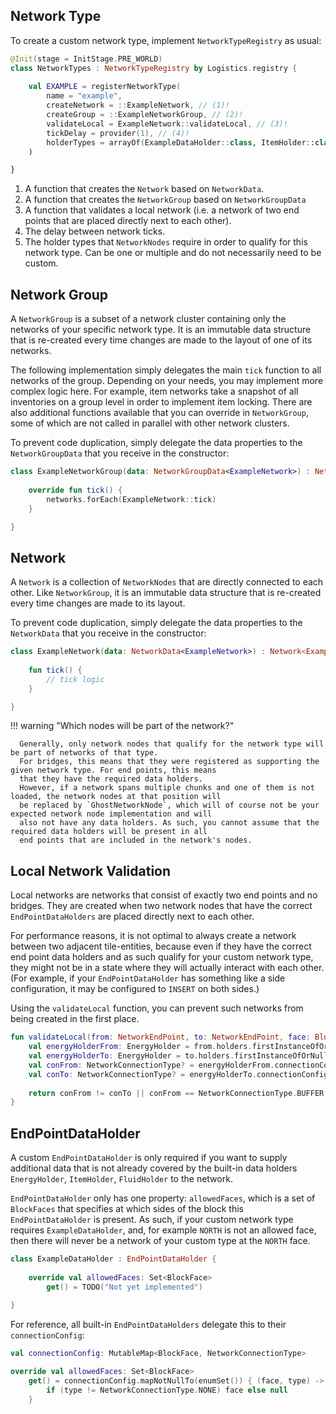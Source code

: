 ## Network Type

To create a custom network type, implement `NetworkTypeRegistry` as usual:

```kotlin
@Init(stage = InitStage.PRE_WORLD)
class NetworkTypes : NetworkTypeRegistry by Logistics.registry {
    
    val EXAMPLE = registerNetworkType(
        name = "example",
        createNetwork = ::ExampleNetwork, // (1)!
        createGroup = ::ExampleNetworkGroup, // (2)!
        validateLocal = ExampleNetwork::validateLocal, // (3)!
        tickDelay = provider(1), // (4)!
        holderTypes = arrayOf(ExampleDataHolder::class, ItemHolder::class) // (5)!
    )

}
```

1. A function that creates the `Network` based on `NetworkData`.
2. A function that creates the `NetworkGroup` based on `NetworkGroupData`
3. A function that validates a local network (i.e. a network of two end points that are placed directly next to each other).
4. The delay between network ticks.
5. The holder types that `NetworkNodes` require in order to qualify for this network type.
   Can be one or multiple and do not necessarily need to be custom.

## Network Group

A `NetworkGroup` is a subset of a network cluster containing only the networks of your specific network type.
It is an immutable data structure that is re-created every time changes are made to the layout of one of its networks.

The following implementation simply delegates the main `tick` function to all networks of the group. Depending on your
needs, you may implement more complex logic here. For example, item networks take a snapshot of all inventories on a
group level in order to implement item locking.
There are also additional functions available that you can override in `NetworkGroup`, some of which are not called in
parallel with other network clusters.

To prevent code duplication, simply delegate the data properties to the `NetworkGroupData` that you receive in the constructor:

```kotlin
class ExampleNetworkGroup(data: NetworkGroupData<ExampleNetwork>) : NetworkGroup<ExampleNetwork>, NetworkGroupData<ExampleNetwork> by data {
    
    override fun tick() {
        networks.forEach(ExampleNetwork::tick)
    }

}
```

## Network

A `Network` is a collection of `NetworkNodes` that are directly connected to each other.
Like `NetworkGroup`, it is an immutable data structure that is re-created every time changes are made to its layout.

To prevent code duplication, simply delegate the data properties to the `NetworkData` that you receive in the constructor:

```kotlin
class ExampleNetwork(data: NetworkData<ExampleNetwork>) : Network<ExampleNetwork>, NetworkData<ExampleNetwork> by data {
    
    fun tick() {
        // tick logic
    }

}
```

!!! warning "Which nodes will be part of the network?"

      Generally, only network nodes that qualify for the network type will be part of networks of that type.
      For bridges, this means that they were registered as supporting the given network type. For end points, this means
      that they have the required data holders.  
      However, if a network spans multiple chunks and one of them is not loaded, the network nodes at that position will
      be replaced by `GhostNetworkNode`, which will of course not be your expected network node implementation and will
      also not have any data holders. As such, you cannot assume that the required data holders will be present in all
      end points that are included in the network's nodes.

## Local Network Validation

Local networks are networks that consist of exactly two end points and no bridges. They are created when two network
nodes that have the correct `EndPointDataHolders` are placed directly next to each other.

For performance reasons, it is not optimal to always create a network between two adjacent tile-entities, because even
if they have the correct end point data holders and as such qualify for your custom network type, they might not be in
a state where they will actually interact with each other. (For example, if your `EndPointDataHolder` has something
like a side configuration, it may be configured to `INSERT` on both sides.)

Using the `validateLocal` function, you can prevent such networks from being created in the first place.

```kotlin title="EnergyNetwork - validateLocal""
fun validateLocal(from: NetworkEndPoint, to: NetworkEndPoint, face: BlockFace): Boolean {
    val energyHolderFrom: EnergyHolder = from.holders.firstInstanceOfOrNull<EnergyHolder>() ?: return false
    val energyHolderTo: EnergyHolder = to.holders.firstInstanceOfOrNull<EnergyHolder>() ?: return false
    val conFrom: NetworkConnectionType? = energyHolderFrom.connectionConfig[face]
    val conTo: NetworkConnectionType? = energyHolderTo.connectionConfig[face.oppositeFace]
    
    return conFrom != conTo || conFrom == NetworkConnectionType.BUFFER
}
```


## EndPointDataHolder

A custom `EndPointDataHolder` is only required if you want to supply additional data that is not already covered
by the built-in data holders `EnergyHolder`, `ItemHolder`, `FluidHolder` to the network.

`EndPointDataHolder` only has one property: `allowedFaces`, which is a set of `BlockFaces` that specifies at which
sides of the block this `EndPointDataHolder` is present. As such, if your custom network type requires `ExampleDataHolder`,
and, for example `NORTH` is not an allowed face, then there will never be a network of your custom type at the `NORTH` face.

```kotlin
class ExampleDataHolder : EndPointDataHolder {
    
    override val allowedFaces: Set<BlockFace>
        get() = TODO("Not yet implemented")
    
}
```

For reference, all built-in `EndPointDataHolders` delegate this to their `connectionConfig`:
```kotlin title="EnergyHolder (built-in), ContainerEndPointDataHolder (built-in)"
val connectionConfig: MutableMap<BlockFace, NetworkConnectionType>

override val allowedFaces: Set<BlockFace>
    get() = connectionConfig.mapNotNullTo(enumSet()) { (face, type) ->
        if (type != NetworkConnectionType.NONE) face else null
    }
```
